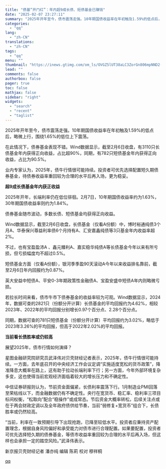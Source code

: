 ```yaml
---
title: "债基“开门红”：年内超9成长债、短债基金已赚钱"
date: "2025-02-07 23:27:11"
summary: "2025年开年至今，债市震荡走强。10年期国债收益率在年初触及1.59%的低点后，略微上行，围绕1...."
categories:
  - "qq"
lang:
  - "zh-CN"
translations:
  - "zh-CN"
tags:
  - "qq"
menu: ""
thumbnail: "https://inews.gtimg.com/om_ls/OVGZ5lUT38aLC3ZorGn806mpNND2-g4QC8NliVb06OjykAA_640360/0"
lead: ""
comments: false
authorbox: false
pager: true
toc: false
mathjax: false
sidebar: "right"
widgets:
  - "search"
  - "recent"
  - "taglist"
---
```


2025年开年至今，债市震荡走强。10年期国债收益率在年初触及1.59%的低点后，略微上行，围绕1.65%的低位上下震荡。

在此情况下，债券基金表现不错。Wind数据显示，截至2月6日收盘，有3110只长债基金年内获得正向收益，占比超90%，同期，有782只短债基金年内获得正向收益，占比为90.5%。

业内专家认为，2025年，债牛行情很可能持续。投资者可优先选择配置短久期债券基金，待债券收益率重回较为合理的水平后再入场，更为稳妥。

**超9成长债基金年内获正收益**

2025年开年，长端利率仍在低位徘徊。2月7日，10年期国债收益率约为1.63%，30年期国债收益率则约为1.84%。

债券基金随市波动，多数长债、短债基金均获得正向收益。

Wind数据显示，截至2月6日收盘，长债基金（仅看A份额）中，博时裕通纯债3个月A、华泰保兴尊益利率债6个月持有A、汇安嘉鑫纯债等3只基金年内收益率超2%。

不过，也有宝盈盈沛A 、鑫元臻利A、嘉实稳华纯债A等长债基金今年以来有所亏损，但亏损幅度均不超过0.5%。

短债基金方面（仅看A份额），银河季季盈90天滚动A今年以来收益排名靠前，截至2月6日年内回报约为0.87%。

英大安益中短债A、平安0-3年期政策性金融债A、宝盈安盛中短债A年内则略微亏损。

若拉长时间来看，债市牛市下债券基金的收益率较为可观。Wind数据显示，2024年，数据可查的2821只（份额分开计算）长债基金的平均回报约为4.62%，相较2023年、2022年的平均回报分别增长0.97个百分点、2.28个百分点。

同期，数据可查的781只短债基金（份额分开计算）平均回报约为3.02%，略低于2023年3.26%的平均回报，但高于2022年2.02%的平均回报。

**当前看长债胜率或仍较高**

展望2025年，债市行情如何演绎？

星图金融研究院研究员武泽伟对贝壳财经记者表示，2025年，债牛行情很可能持续。一方面，去年底召开的中央经济工作会议定调“实施适度宽松的货币政策”，降准降息大概率在路上，这有助于拉动长端利率下行；另一方面，今年外部环境复杂多变，这也使得当前宏观经济面临着较大的增长压力和不确定性。

中信证券研报则认为，节前资金面偏紧，长债利率震荡下行。1月制造业PMI回落至荣枯线以下，而金融数据仍有不确定性。央行在宽货币、稳汇率、稳利率三项目标间权衡，“松取向”配合“稳操作”或成常态。节后资金大概率转松，后续关注点或在于两会财政定调以及全年政府债供给节奏，当前“弱修复+宽货币”组合下，长债胜率或仍然较高。

“当前，利率在一致预期引导下出现抢跑，已降至较低水平。投资者应秉持资产配置理念，根据自身风险偏好和承受能力对债市进行合理配置。如果要配置，投资者可优先选择短久期的债券基金，等债市收益率重回较为合理的水平后再入场，但这样也会承担一定的踏空风险。”武泽伟表示。

新京报贝壳财经记者 潘亦纯 编辑 陈莉 校对 穆祥桐

[qq](https://new.qq.com/rain/a/20250207A09E1Y00)
